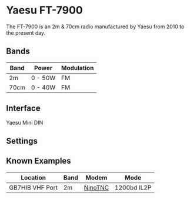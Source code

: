# Yaesu FT-7900

The FT-7900 is an 2m & 70cm radio manufactured by Yaesu from 2010 to the present day.

## Bands

| Band | Power | Modulation |
| ---- | ----- | ---------- |
| 2m | 0 - 50W | FM |
| 70cm | 0 - 40W | FM |

## Interface

Yaesu Mini DIN

## Settings

## Known Examples

| Location | Band | Modem | Mode |
| -------- | ---- | ----- | ---- |
| GB7HIB VHF Port | 2m | [NinoTNC](../modems/ninotnc.md) | 1200bd IL2P |
